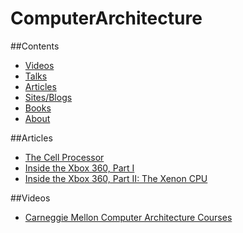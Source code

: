 # ComputerArchitecture

##Contents
* [Videos](#videos)
* [Talks](#Talks)
* [Articles](#articles)
* [Sites/Blogs](#sitesblogs)
* [Books](#books)
* [About](#about)

##Articles

* [The Cell Processor](http://www.blachford.info/computer/Cell/Cell0_v2.html) 
* [Inside the Xbox 360, Part I](http://arstechnica.com/features/2005/05/xbox360-1/)
* [Inside the Xbox 360, Part II: The Xenon CPU](http://arstechnica.com/features/2005/06/xbox360-2/)

##Videos

* [Carneggie Mellon Computer Architecture Courses](https://www.youtube.com/user/cmu18447/videos)
